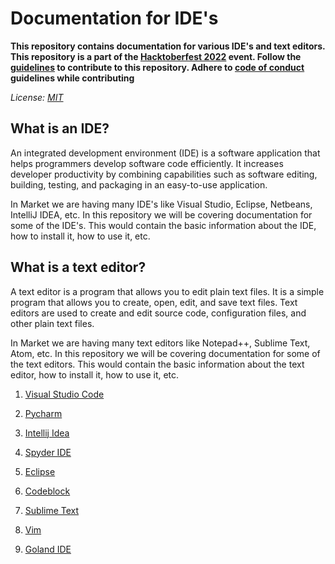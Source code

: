 # Documentation for IDE's

**This repository contains documentation for various IDE's and text editors. This repository is a part of the [Hacktoberfest 2022](https://hacktoberfest.digitalocean.com/) event. Follow the [guidelines](contributing.md) to contribute to this repository. Adhere to [code of conduct](/CODE_OF_CONDUCT.md) guidelines while contributing**

_License: [MIT](LICENSE)_

## What is an IDE?

An integrated development environment (IDE) is a software application that helps programmers develop software code efficiently. It increases developer productivity by combining capabilities such as software editing, building, testing, and packaging in an easy-to-use application.

In Market we are having many IDE's like Visual Studio, Eclipse, Netbeans, IntelliJ IDEA, etc. In this repository we will be covering documentation for some of the IDE's. This would contain the basic information about the IDE, how to install it, how to use it, etc.

## What is a text editor?

A text editor is a program that allows you to edit plain text files. It is a simple program that allows you to create, open, edit, and save text files. Text editors are used to create and edit source code, configuration files, and other plain text files.

In Market we are having many text editors like Notepad++, Sublime Text, Atom, etc. In this repository we will be covering documentation for some of the text editors. This would contain the basic information about the text editor, how to install it, how to use it, etc.

1. [Visual Studio Code](./Docs/vs_code.md)

2. [Pycharm](./Docs/pycharm.md)

3. [Intellij Idea](./Docs/intellij.md)

4. [Spyder IDE](./Docs/spyder.md)

5. [Eclipse](./Docs/Eclipse.md)

6. [Codeblock](./Docs/codeblock.md)

7. [Sublime Text](./Docs/sublime.md)

8. [Vim](./Docs/Vim.md)

9. [Goland IDE](./Docs/Go_land.md)

